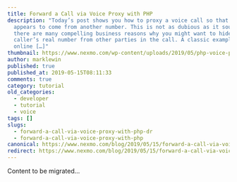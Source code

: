 ```yaml
---
title: Forward a Call via Voice Proxy with PHP
description: "Today’s post shows you how to proxy a voice call so that it
  appears to come from another number. This is not as dubious as it sounds:
  there are many compelling business reasons why you might want to hide a
  caller’s real number from other parties in the call. A classic example is an
  online […]"
thumbnail: https://www.nexmo.com/wp-content/uploads/2019/05/php-voice-proxy.png
author: marklewin
published: true
published_at: 2019-05-15T08:11:33
comments: true
category: tutorial
old_categories:
  - developer
  - tutorial
  - voice
tags: []
slugs:
  - forward-a-call-via-voice-proxy-with-php-dr
  - forward-a-call-via-voice-proxy-with-php
canonical: https://www.nexmo.com/blog/2019/05/15/forward-a-call-via-voice-proxy-with-php-dr
redirect: https://www.nexmo.com/blog/2019/05/15/forward-a-call-via-voice-proxy-with-php-dr
---
```

Content to be migrated...
